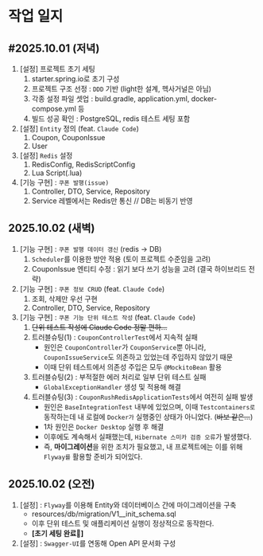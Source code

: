 # 작업 일지

## #2025.10.01 (저녁)

1. [설정] 프로젝트 초기 세팅 
   1. starter.spring.io로 초기 구성
   2. 프로젝트 구조 선정 : `DDD` 기반 (light한 설계, 헥사거널은 아님)
   3. 각종 설정 파일 셋업 : build.gradle, application.yml, docker-compose.yml 등 
   4. 빌드 성공 확인 : PostgreSQL, redis 테스트 세팅 포함
2. [설정] `Entity` 정의 (feat. `Claude Code`)
   1. Coupon, CouponIssue
   2. User
3. [설정] `Redis` 설정
   1. RedisConfig, RedisScriptConfig
   2. Lua Script(.lua)
4. [기능 구현] : `쿠폰 발행(issue)`
   1. Controller, DTO, Service, Repository
   2. Service 레벨에서는 Redis만 통신 // DB는 비동기 반영


## 2025.10.02 (새벽)

1. [기능 구현] : `쿠폰 발행 데이터 갱신` (redis -> DB)
   1. `Scheduler`를 이용한 방안 적용 (토이 프로젝트 수준임을 고려)
   2. CouponIssue 엔티티 수정 : 읽기 보다 쓰기 성능을 고려 (결국 하이브리드 전략)
2. [기능 구현] : `쿠폰 정보 CRUD` (feat. `Claude Code`)
   1. 조회, 삭제만 우선 구현
   2. Controller, DTO, Service, Repository
3. [기능 구현] : `쿠폰 기능 단위 테스트 작성` (feat. `Claude Code`)
   1. ~~단위 테스트 작성에 Claude Code 정말 편하...~~
   2. 트러블슈팅(1) : `CouponControllerTest`에서 지속적 실패
      - 원인은 `CouponController`가 `CouponService`뿐 아니라, `CouponIssueService`도 의존하고 있었는데 주입하지 않았기 때문
      - 이때 단위 테스트에서 의존성 주입은 모두 `@MockitoBean` 활용
   3. 트러블슈팅(2) : 부적절한 에러 처리로 일부 단위 테스트 실패 
      - `GlobalExceptionHandler` 생성 및 적용해 해결
   4. 트러블슈팅(3) : `CouponRushRedisApplicationTests`에서 여전히 실패 발생
      - 원인은 `BaseIntegrationTest` 내부에 있었으며, 이때 `Testcontainers로` 동작하는데 내 로컬에 `Docker가` 실행중인 상태가 아니었다. (~~바보 같은...~~)
      - 1차 원인은 `Docker Desktop` 실행 후 해결
      - 이후에도 계속해서 실패했는데, `Hibernate 스미카 검증 오류`가 발생했다.
      - 즉, **마이그레이션**을 위한 조치가 필요했고, 내 프로젝트에는 이를 위해 `Flyway를` 활용할 준비가 되어있다.

## 2025.10.02 (오전)

1. [설정] : `Flyway`를 이용해 Entity와 데이터베이스 간에 마이그레이션을 구축
   - resources/db/migration/V1__init_schema.sql
   - 이후 단위 테스트 및 애플리케이션 실행이 정상적으로 동작한다.
   - **[초기 세팅 완료🎉]**
2. [설정] : `Swagger-UI`를 연동해 Open API 문서화 구성
